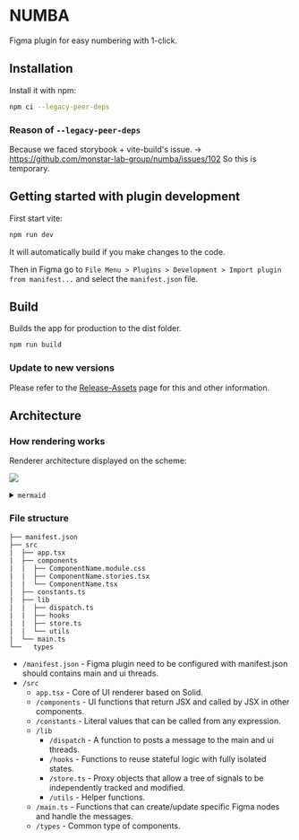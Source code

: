 # NUMBA

Figma plugin for easy numbering with 1-click.

## Installation

Install it with npm:

```sh
npm ci --legacy-peer-deps
```

### Reason of `--legacy-peer-deps`
Because we faced storybook + vite-build's issue. -> https://github.com/monstar-lab-group/numba/issues/102
So this is temporary.

## Getting started with plugin development

First start vite:

```sh
npm run dev
```

It will automatically build if you make changes to the code.

Then in Figma go to `File Menu > Plugins > Development > Import plugin from manifest...` and select the `manifest.json` file.

## Build

Builds the app for production to the dist folder.

```sh
npm run build
```

### Update to new versions

Please refer to the [Release-Assets](/wiki/How-to-Develop#Release-Assets) page for this and other information.

## Architecture

### How rendering works

Renderer architecture displayed on the scheme:

![](https://mermaid.ink/svg/pako:eNptUbtuwzAM_BWBczrE3jx0cVG4QL3U6GR5YC3GNhpJhh5DEeffSykN2qARQOB04pHi8QSjVQQVTA7XWby-SSONjx-X6_MyaZRGiLbXuJhBGjIqZbTigc-myXucaBNd3wXraLhRv78kadM31n76gRWPm1r8imGcWZHeriFEve9rq1fLDcLwQxX_qfKGyuS1Rr1PHUSTcfEHl784RZc_4ngQchur7nDFHa7MswvYgSbHZij27JRrQphJk4SKoaIDxmOQIM2ZUzEG232ZEargIu0grgoDPS3IBmmoDnj0zJJa2Lz2soe8jvM3eEyC6w)

<details>
<summary><code>mermaid</code></summary>

```
graph LR

subgraph Figma
  M[main]
end

M ----|message| S[Store]

subgraph UI
  H[Hooks] -->|dispatch| S

  C1[Component] --> H
  C2[Component] --> H
  C3[Component] --> H

  S -->|render| C1
  S -->|render| C2
  S -->|render| C3
end
```

</details>

### File structure

```
├── manifest.json
├── src
|  ├── app.tsx
|  ├── components
|  |  ├── ComponentName.module.css
|  |  ├── ComponentName.stories.tsx
|  |  └── ComponentName.tsx
|  ├── constants.ts
|  ├── lib
|  |  ├── dispatch.ts
|  |  ├── hooks
|  |  ├── store.ts
|  |  └── utils
|  └── main.ts
└──   types
```

- `/manifest.json` - Figma plugin need to be configured with manifest.json should contains main and ui threads.
- `/src`
  - `app.tsx` - Core of UI renderer based on Solid.
  - `/components` - UI functions that return JSX and called by JSX in other components.
  - `/constants` - Literal values that can be called from any expression.
  - `/lib`
    - `/dispatch` - A function to posts a message to the main and ui threads.
    - `/hooks` - Functions to reuse stateful logic with fully isolated states.
    - `/store.ts` - Proxy objects that allow a tree of signals to be independently tracked and modified.
    - `/utils` - Helper functions.
  - `/main.ts` - Functions that can create/update specific Figma nodes and handle the messages.
  - `/types` - Common type of components.

